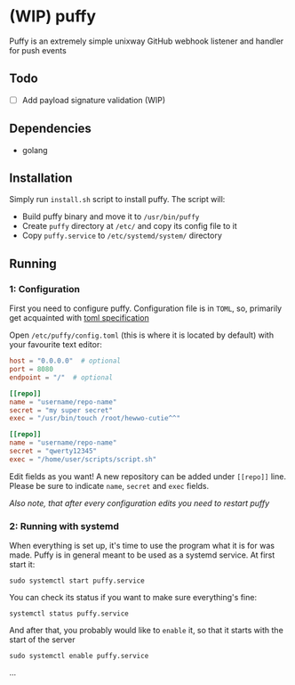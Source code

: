 # (WIP) puffy
Puffy is an extremely simple unixway GitHub webhook listener and handler for push events

## Todo
- [ ] Add payload signature validation (WIP)

## Dependencies
* golang

## Installation
Simply run `install.sh` script to install puffy. The script will:
* Build puffy binary and move it to `/usr/bin/puffy`
* Create `puffy` directory at `/etc/` and copy its config file to it
* Copy `puffy.service` to `/etc/systemd/system/` directory

## Running
### 1: Configuration
First you need to configure puffy. Configuration file is in `TOML`, so, 
primarily get acquainted with [toml specification](https://github.com/kezhuw/toml-spec)

Open `/etc/puffy/config.toml` (this is where it is located by default) with your favourite text editor:
```toml
host = "0.0.0.0"  # optional
port = 8080
endpoint = "/"  # optional

[[repo]]
name = "username/repo-name"
secret = "my super secret"
exec = "/usr/bin/touch /root/hewwo-cutie^^"

[[repo]]
name = "username/repo-name"
secret = "qwerty12345"
exec = "/home/user/scripts/script.sh"
```

Edit fields as you want! A new repository can be added under `[[repo]]` line.
Please be sure to indicate `name`, `secret` and `exec` fields.

_Also note, that after every configuration edits you need to restart puffy_

### 2: Running with systemd
When everything is set up, it's time to use the program what it is for was made.
Puffy is in general meant to be used as a systemd service.
At first start it:

`sudo systemctl start puffy.service`

You can check its status if you want to make sure everything's fine:

`systemctl status puffy.service`

And after that, you probably would like to `enable` it, so that it starts with the start of the server

`sudo systemctl enable puffy.service`

...
